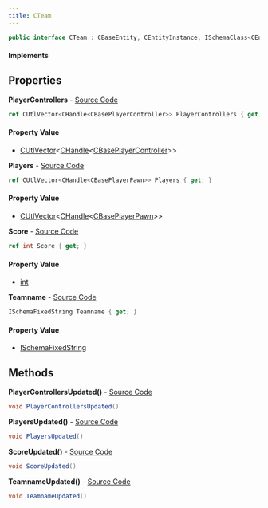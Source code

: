 ```yaml
---
title: CTeam
---
```


```csharp
public interface CTeam : CBaseEntity, CEntityInstance, ISchemaClass<CEntityInstance>, ISchemaClass<CBaseEntity>, ISchemaClass<CTeam>, ISchemaField, ISchemaClass, INativeHandle
```

#### Implements

## Properties

**PlayerControllers** - [Source Code](https://github.com/swiftly-solution/swiftlys2/blob/master/managed/src/SwiftlyS2.Generated/Schemas/Interfaces/CTeam.cs#L16)

```csharp
ref CUtlVector<CHandle<CBasePlayerController>> PlayerControllers { get; }
```

#### Property Value

- [CUtlVector](/docs/api/shared/natives/cutlvector-1)<[CHandle](/docs/api/shared/natives/chandle-1)<[CBasePlayerController](/docs/api/shared/schemadefinitions/cbaseplayercontroller)>>

**Players** - [Source Code](https://github.com/swiftly-solution/swiftlys2/blob/master/managed/src/SwiftlyS2.Generated/Schemas/Interfaces/CTeam.cs#L18)

```csharp
ref CUtlVector<CHandle<CBasePlayerPawn>> Players { get; }
```

#### Property Value

- [CUtlVector](/docs/api/shared/natives/cutlvector-1)<[CHandle](/docs/api/shared/natives/chandle-1)<[CBasePlayerPawn](/docs/api/shared/schemadefinitions/cbaseplayerpawn)>>

**Score** - [Source Code](https://github.com/swiftly-solution/swiftlys2/blob/master/managed/src/SwiftlyS2.Generated/Schemas/Interfaces/CTeam.cs#L20)

```csharp
ref int Score { get; }
```

#### Property Value

- [int](https://learn.microsoft.com/dotnet/api/system.int32)

**Teamname** - [Source Code](https://github.com/swiftly-solution/swiftlys2/blob/master/managed/src/SwiftlyS2.Generated/Schemas/Interfaces/CTeam.cs#L22)

```csharp
ISchemaFixedString Teamname { get; }
```

#### Property Value

- [ISchemaFixedString](/docs/api/shared/schemas/ischemafixedstring)

## Methods

**PlayerControllersUpdated()** - [Source Code](https://github.com/swiftly-solution/swiftlys2/blob/master/managed/src/SwiftlyS2.Generated/Schemas/Interfaces/CTeam.cs#L24)

```csharp
void PlayerControllersUpdated()
```

**PlayersUpdated()** - [Source Code](https://github.com/swiftly-solution/swiftlys2/blob/master/managed/src/SwiftlyS2.Generated/Schemas/Interfaces/CTeam.cs#L25)

```csharp
void PlayersUpdated()
```

**ScoreUpdated()** - [Source Code](https://github.com/swiftly-solution/swiftlys2/blob/master/managed/src/SwiftlyS2.Generated/Schemas/Interfaces/CTeam.cs#L26)

```csharp
void ScoreUpdated()
```

**TeamnameUpdated()** - [Source Code](https://github.com/swiftly-solution/swiftlys2/blob/master/managed/src/SwiftlyS2.Generated/Schemas/Interfaces/CTeam.cs#L27)

```csharp
void TeamnameUpdated()
```

